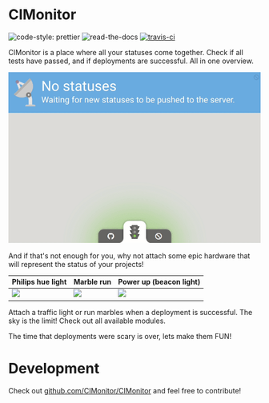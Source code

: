 # CIMonitor

![code-style: prettier](https://img.shields.io/badge/code_style-prettier-ff69b4.svg)
![read-the-docs](https://readthedocs.org/projects/cimonitor/badge/?version=latest)
[![travis-ci](https://travis-ci.org/CIMonitor/CIMonitor.svg?branch=master)](https://travis-ci.org/CIMonitor/CIMonitor)

CIMonitor is a place where all your statuses come together.
Check if all tests have passed, and if deployments are successful. All
in one overview.

![dashboard example](images/dashboard.gif)

And if that's not enough for you, why not attach some epic hardware
that will represent the status of your projects!

| Philips hue light         | Marble run                 | Power up (beacon light)      |
| ------------------------- | -------------------------- | ---------------------------- |
| ![](images/hue-light.gif) | ![](images/marble-run.gif) | ![](images/beacon-light.gif) |

Attach a traffic light or run marbles when a deployment is successful.
The sky is the limit! Check out all available modules.

The time that deployments were scary is over, lets make them FUN!

# Development

Check out [github.com/CIMonitor/CIMonitor](https://github.com/CIMonitor/CIMonitor)
and feel free to contribute!
